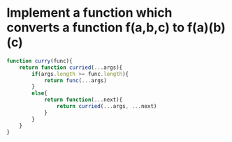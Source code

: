 # Implement a function which converts a function f(a,b,c) to f(a)(b)(c)


```js
function curry(func){
    return function curried(...args){
        if(args.length >= func.length){
            return func(...args)
        }
        else{
            return function(...next){
                return curried(...args, ...next)
            }
        }
    }
}

```
